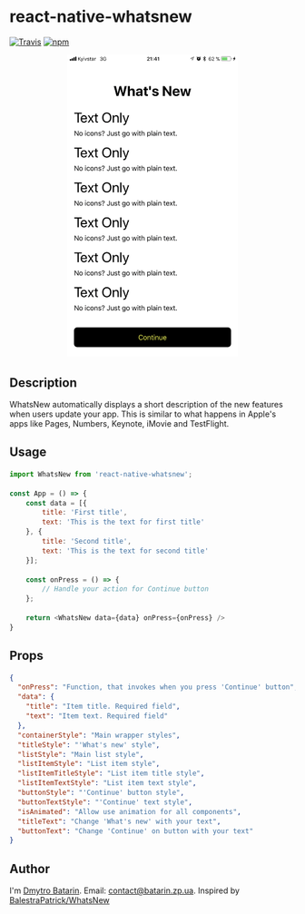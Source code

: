 # react-native-whatsnew
[![Travis](https://img.shields.io/travis/nokwin/react-native-whatsnew/master.svg)](https://travis-ci.org/nokwin/react-native-whatsnew)
[![npm](https://img.shields.io/npm/v/react-native-whatsnew.svg)]()

<p align="center"><img src ="example.png" width="300px"/></p>

## Description
WhatsNew automatically displays a short description of the new features when users update your app. This is similar to what happens in Apple's apps like Pages, Numbers, Keynote, iMovie and TestFlight.

## Usage
```js
import WhatsNew from 'react-native-whatsnew';

const App = () => {
	const data = [{
		title: 'First title',
		text: 'This is the text for first title'
	}, {
		title: 'Second title',
		text: 'This is the text for second title'
	}];
	
	const onPress = () => {
		// Handle your action for Continue button
	};
	
	return <WhatsNew data={data} onPress={onPress} />
}
```

## Props
```json
{
  "onPress": "Function, that invokes when you press 'Continue' button",
  "data": {
    "title": "Item title. Required field",
    "text": "Item text. Required field"
  },
  "containerStyle": "Main wrapper styles",
  "titleStyle": "'What's new' style",
  "listStyle": "Main list style",
  "listItemStyle": "List item style",
  "listItemTitleStyle": "List item title style",
  "listItemTextStyle": "List item text style",
  "buttonStyle": "'Continue' button style",
  "buttonTextStyle": "'Continue' text style",
  "isAnimated": "Allow use animation for all components",
  "titleText": "Change 'What's new' with your text",
  "buttonText": "Change 'Continue' on button with your text"
}
```

## Author
I'm [Dmytro Batarin](https://batarin.zp.ua). 
Email: [contact@batarin.zp.ua](mailto:contact@batarin.zp.ua).
Inspired by [BalestraPatrick/WhatsNew](https://github.com/BalestraPatrick/WhatsNew)